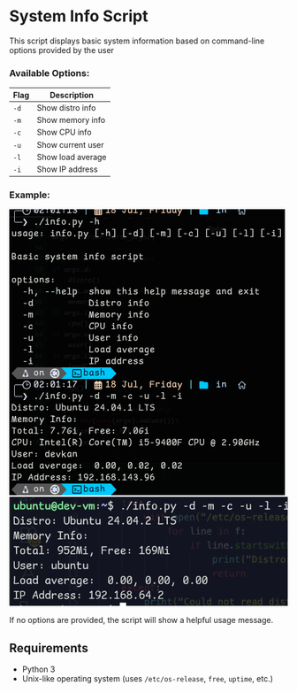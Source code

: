 # System Info Script

This script  displays basic system information based on command-line options provided by the user


### Available Options:

| Flag | Description        
|------|--------------------
| `-d` | Show distro info   
| `-m` | Show memory info   
| `-c` | Show CPU info      
| `-u` | Show current user  
| `-l` | Show load average  
| `-i` | Show IP address    

### Example:

![exwsl](scr1.png)
![exvm](scr2.png)

If no options are provided, the script will show a helpful usage message.

## Requirements

- Python 3
- Unix-like operating system (uses `/etc/os-release`, `free`, `uptime`, etc.)



